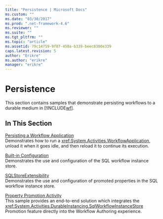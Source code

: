 ```yaml
---
title: "Persistence | Microsoft Docs"
ms.custom: ""
ms.date: "03/30/2017"
ms.prod: ".net-framework-4.6"
ms.reviewer: ""
ms.suite: ""
ms.tgt_pltfrm: ""
ms.topic: "article"
ms.assetid: 79c14759-9f87-458a-b339-beec8300e339
caps.latest.revision: 5
author: "Erikre"
ms.author: "erikre"
manager: "erikre"
---
```

# Persistence
This section contains samples that demonstrate persisting workflows to a durable medium in [!INCLUDE[wf](../../../../includes/wf-md.md)].  
  
## In This Section  
 [Persisting a Workflow Application](../../../../docs/framework/wf/samples/persisting-a-workflow-application.md)  
 Demonstrates how to run a <xref:System.Activities.WorkflowApplication>, unload it when it goes idle, and then reload it to continue its execution.  
  
 [Built-in Configuration](../../../../docs/framework/wf/samples/built-in-configuration.md)  
 Demonstrates the use and configuration of the SQL workflow instance store.  
  
 [SQLStoreExtensibility](../../../../docs/framework/wf/samples/sqlstoreextensibility.md)  
 Demonstrates the use and configuration of promoted properties in the SQL workflow instance store.  
  
 [Property Promotion Activity](../../../../docs/framework/wf/samples/property-promotion-activity.md)  
 This sample provides an end-to-end solution which integrates the <xref:System.Activities.DurableInstancing.SqlWorkflowInstanceStore> Promotion feature directly into the Workflow Authoring experience.